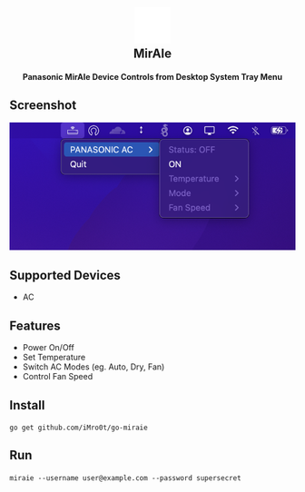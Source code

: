 <h2 align="center">
  <br>
  <a href="https://github.com/iMro0t/go-miraie"><img src="icon/icons8-ac-64.png" height="64" width="64"></a>
  <br>
  MirAIe
  <br>
</h2>

<h4 align="center">Panasonic MirAIe Device Controls from Desktop System Tray Menu</h4>


## Screenshot

<img src="screenshots/1.png">

## Supported Devices

- AC

## Features

- Power On/Off
- Set Temperature
- Switch AC Modes (eg. Auto, Dry, Fan)
- Control Fan Speed

## Install

`go get github.com/iMro0t/go-miraie`

## Run

`miraie --username user@example.com --password supersecret`
